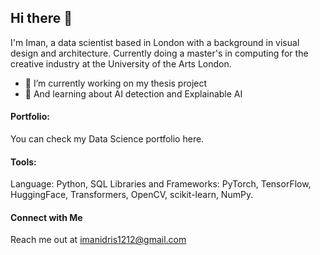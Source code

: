 ## Hi there 👋

I'm Iman, a data scientist based in London with a background in visual design and architecture. Currently doing a master's in computing for the creative industry at the University of the Arts London.


- 🔭 I’m currently working on my thesis project 
- 🌱 And learning about AI detection and Explainable AI 



#### Portfolio:
You can check my Data Science portfolio here.

#### Tools:
Language: Python, SQL
Libraries and Frameworks: PyTorch, TensorFlow, HuggingFace, Transformers, OpenCV, scikit-learn, NumPy.

#### Connect with Me
Reach me out at imanidris1212@gmail.com
